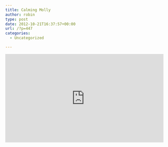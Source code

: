 ```yaml
---
title: Calming Molly
author: robin
type: post
date: 2012-10-21T16:37:57+00:00
url: /?p=447
categories:
  - Uncategorized

---
```

<iframe src="http://player.vimeo.com/video/51822557" width="500" height="281" frameborder="0" webkitAllowFullScreen mozallowfullscreen allowFullScreen></iframe>